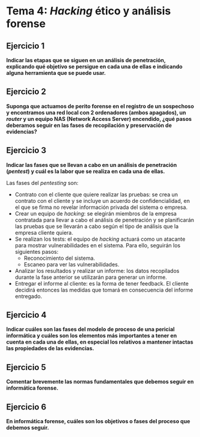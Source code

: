 # Tema 4: _Hacking_ ético y análisis forense

## Ejercicio 1
**Indicar las etapas que se siguen en un análisis de penetración, explicando qué objetivo se persigue en cada una de
ellas e indicando alguna herramienta que se puede usar.**



## Ejercicio 2
**Suponga que actuamos de perito forense en el registro de un sospechoso y encontramos una red local con 2 ordenadores
(ambos apagados), un _router_ y un equipo NAS (Network Access Server) encendido, ¿qué pasos deberamos seguir en las fases
de recopilación y preservación de evidencias?**



## Ejercicio 3
**Indicar las fases que se llevan a cabo en un análisis de penetración (_pentest_) y cuál es la labor que se realiza
en cada una de ellas.**

Las fases del _pentesting_ son:

* Contrato con el cliente que quiere realizar las pruebas: se crea un contrato con el cliente y se incluye un acuerdo de confidencialidad, en el que se firma no revelar información privada del sistema o empresa.
* Crear un equipo de _hacking_: se elegirán miembros de la empresa contratada para llevar a cabo el análisis de penetración y se planificarán las pruebas que se llevarán a cabo según el tipo de análisis que la empresa cliente quiera.
* Se realizan los tests: el equipo de _hacking_ actuará como un atacante para mostrar vulnerabilidades en el sistema. Para ello, seguirán los siguientes pasos:
    - Reconocimiento del sistema.
    - Escaneo para ver las vulnerabilidades.
* Analizar los resultados y realizar un informe: los datos recopilados durante la fase anterior se utilizarán para generar un informe.
* Entregar el informe al cliente: es la forma de tener feedback. El cliente decidirá entonces las medidas que tomará en consecuencia del informe entregado.

## Ejercicio 4
**Indicar cuáles son las fases del modelo de proceso de una pericial informática y cuáles son los elementos más 
importantes a tener en cuenta en cada una de ellas, en especial los relativos a mantener intactas las propiedades de
las evidencias.**



## Ejercicio 5
**Comentar brevemente las normas fundamentales que debemos seguir en informática forense.**



## Ejercicio 6
**En informática forense, cuáles son los objetivos o fases del proceso que debemos seguir.**


